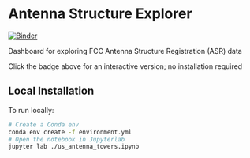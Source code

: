 # Antenna Structure Explorer

[![Binder](https://mybinder.org/badge_logo.svg)](https://mybinder.org/v2/gh/tchamberlin/antenna_structure_explorer/HEAD?labpath=us_antenna_towers.ipynb)

Dashboard for exploring FCC Antenna Structure Registration (ASR) data

Click the badge above for an interactive version; no installation required

## Local Installation

To run locally:

```bash
# Create a Conda env
conda env create -f environment.yml
# Open the notebook in Jupyterlab
jupyter lab ./us_antenna_towers.ipynb
```
